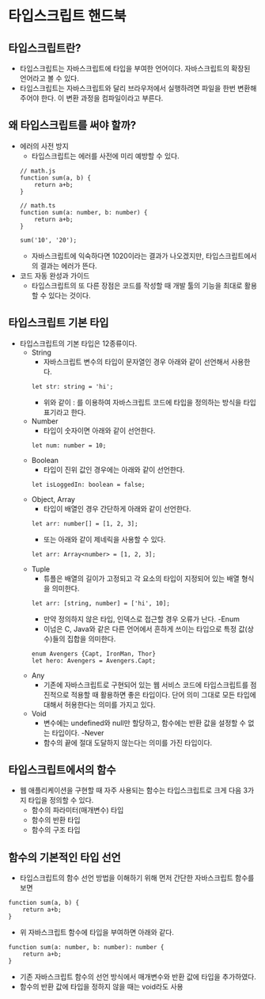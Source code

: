 # 타입스크립트 핸드북

## 타입스크립트란? 
- 타입스크립트는 자바스크립트에 타입을 부여한 언어이다. 자바스크립트의 확장된 언어라고 볼 수 있다. 
- 타입스크립트는 자바스크립트와 달리 브라우저에서 실행하려면 파일을 한번 변환해주어야 한다. 이 변환 과정을 컴파일이라고 부른다.

## 왜 타입스크립트를 써야 할까?
- 에러의 사전 방지
	- 타입스크립트는 에러를 사전에 미리 예방할 수 있다. 
	```
	// math.js
	function sum(a, b) {
		return a+b;
	}

	// math.ts
	function sum(a: number, b: number) {
		return a+b;
	}
	
	sum('10', '20'); 
	```
	- 자바스크립트에 익숙하다면 1020이라는 결과가 나오겠지만, 타입스크립트에서의 결과는 에러가 뜬다. 
- 코드 자동 완성과 가이드
	- 타입스크립트의 또 다른 장점은 코드를 작성할 때 개발 툴의 기능을 최대로 활용할 수 있다는 것이다.

## 타입스크립트 기본 타입
- 타입스크립트의 기본 타입은 12종류이다.
	- String
		- 자바스크립트 변수의 타입이 문자열인 경우 아래와 같이 선언해서 사용한다.
		``` 
		let str: string = 'hi';
		```
		- 위와 같이 : 를 이용하여 자바스크립트 코드에 타입을 정의하는 방식을 타입 표기라고 한다.
	- Number
		- 타입이 숫자이면 아래와 같이 선언한다.
		```
		let num: number = 10;
		```
	- Boolean
		- 타입이 진위 값인 경우에는 아래와 같이 선언한다.
		``` 
		let isLoggedIn: boolean = false;
		```
	- Object, Array
		- 타입이 배열인 경우 간단하게 아래와 같이 선언한다.
		```
		let arr: number[] = [1, 2, 3];
		```
		- 또는 아래와 같이 제네릭을 사용할 수 있다.
		```
		let arr: Array<number> = [1, 2, 3];
		```
	- Tuple
		- 튜플은 배열의 길이가 고정되고 각 요소의 타입이 지정되어 있는 배열 형식을 의미한다.
		```
		let arr: [string, number] = ['hi', 10];
		```
		- 만약 정의하지 않은 타입, 인덱스로 접근할 경우 오류가 난다.
	-Enum
		- 이넘은 C, Java와 같은 다른 언어에서 흔하게 쓰이는 타입으로 특정 값(상수)들의 집합을 의미한다.
		```
		enum Avengers {Capt, IronMan, Thor}
		let hero: Avengers = Avengers.Capt;
		```
	- Any
		- 기존에 자바스크립트로 구현되어 있는 웹 서비스 코드에 타입스크립트를 점진적으로 적용할 때 활용하면 좋은 타입이다. 단어 의미 그대로 모든 타입에 대해서 허용한다는 의미를 가지고 있다.
	- Void
		- 변수에는 undefined와 null만 할당하고, 함수에는 반환 값을 설정할 수 없는 타입이다.
	-Never
		- 함수의 끝에 절대 도달하지 않는다는 의미를 가진 타입이다.

## 타입스크립트에서의 함수
- 웹 애플리케이션을 구현할 때 자주 사용되는 함수는 타입스크립트로 크게 다음 3가지 타입을 정의할 수 있다.
	- 함수의 파라미터(매개변수) 타입
	- 함수의 반환 타입
	- 함수의 구조 타입

## 함수의 기본적인 타입 선언
- 타입스크립트의 함수 선언 방법을 이해하기 위해 먼저 간단한 자바스크립트 함수를 보면
```
function sum(a, b) {
	return a+b;
}
```
- 위 자바스크립트 함수에 타입을 부여하면 아래와 같다.
```
function sum(a: number, b: number): number {
	return a+b;
}
```
- 기존 자바스크립트 함수의 선언 방식에서 매개변수와 반환 값에 타입을 추가하였다.
- 함수의 반환 값에 타입을 정하지 않을 때는 void라도 사용

